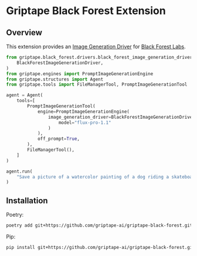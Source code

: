 # Griptape Black Forest Extension

## Overview
This extension provides an [Image Generation Driver](https://docs.griptape.ai/stable/griptape-framework/drivers/image-generation-drivers/#amazon-bedrock) for [Black Forest Labs](https://docs.bfl.ml/quick_start/gen_image).

```python
from griptape.black_forest.drivers.black_forest_image_generation_driver import (
    BlackForestImageGenerationDriver,
)
from griptape.engines import PromptImageGenerationEngine
from griptape.structures import Agent
from griptape.tools import FileManagerTool, PromptImageGenerationTool

agent = Agent(
    tools=[
        PromptImageGenerationTool(
            engine=PromptImageGenerationEngine(
                image_generation_driver=BlackForestImageGenerationDriver(
                    model="flux-pro-1.1"
                )
            ),
            off_prompt=True,
        ),
        FileManagerTool(),
    ]
)

agent.run(
    "Save a picture of a watercolor painting of a dog riding a skateboard to the desktop."
)
```

## Installation

Poetry:
```bash
poetry add git+https://github.com/griptape-ai/griptape-black-forest.git
```

Pip:
```bash
pip install git+https://github.com/griptape-ai/griptape-black-forest.git
```
